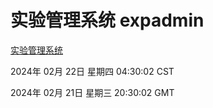 # 实验管理系统 expadmin
[实验管理系统](http://219.139.198.210:56808/expadmin-782313d2-e1b1-4ea7-932e-3a55e6a1a4d0/)

2024年 02月 22日 星期四 04:30:02 CST

2024年 02月 21日 星期三 20:30:02 GMT
